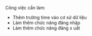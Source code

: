 Công việc cần làm:
* Thêm trường time vào cơ sử dữ liệu
* Làm thêm chức năng đăng nhập
* Làm thêm chức năng đăng x
uất
